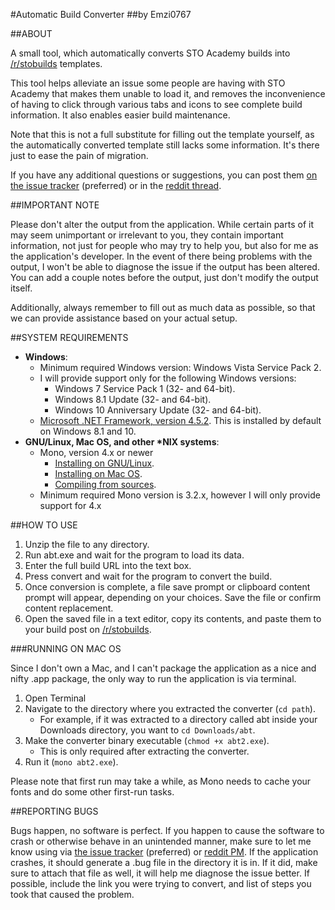 #Automatic Build Converter
##by Emzi0767

##ABOUT

A small tool, which automatically converts STO Academy builds into [/r/stobuilds](https://reddit.com/r/stobuilds) templates.

This tool helps alleviate an issue some people are having with STO Academy that makes them unable to load it, and removes the inconvenience of having to click through various tabs and icons to see complete build information. It also enables easier build maintenance.

Note that this is not a full substitute for filling out the template yourself, as the automatically converted template still lacks some information. It's there just to ease the pain of migration.

If you have any additional questions or suggestions, you can post them [on the issue tracker](https://github.com/Emzi0767/STO-Academy-Build-Tool/issues) (preferred) or in the [reddit thread](https://redd.it/5466ul).

##IMPORTANT NOTE

Please don't alter the output from the application. While certain parts of it may seem unimportant or irrelevant to you, they contain important information, not just for people who may try to help you, but also for me as the application's developer. In the event of there being problems with the output, I won't be able to diagnose the issue if the output has been altered. You can add a couple notes before the output, just don't modify the output itself.

Additionally, always remember to fill out as much data as possible, so that we can provide assistance based on your actual setup.

##SYSTEM REQUIREMENTS

* **Windows**:
   * Minimum required Windows version: Windows Vista Service Pack 2.
   * I will provide support only for the following Windows versions:
      * Windows 7 Service Pack 1 (32- and 64-bit).
      * Windows 8.1 Update (32- and 64-bit).
      * Windows 10 Anniversary Update (32- and 64-bit).
   * [Microsoft .NET Framework, version 4.5.2](https://www.microsoft.com/en-us/download/details.aspx?id=42643). This is installed by default on Windows 8.1 and 10.
* **GNU/Linux, Mac OS, and other \*NIX systems**:
   * Mono, version 4.x or newer
      * [Installing on GNU/Linux](http://www.mono-project.com/docs/getting-started/install/linux/).
      * [Installing on Mac OS](http://www.mono-project.com/docs/getting-started/install/mac/).
      * [Compiling from sources](http://www.mono-project.com/docs/compiling-mono/).
   * Minimum required Mono version is 3.2.x, however I will only provide support for 4.x

##HOW TO USE

1. Unzip the file to any directory.
2. Run abt.exe and wait for the program to load its data.
3. Enter the full build URL into the text box.
4. Press convert and wait for the program to convert the build.
5. Once conversion is complete, a file save prompt or clipboard content prompt will appear, depending on your choices. Save the file or confirm content replacement.
6. Open the saved file in a text editor, copy its contents, and paste them to your build post on [/r/stobuilds](https://reddit.com/r/stobuilds).

###RUNNING ON MAC OS

Since I don't own a Mac, and I can't package the application as a nice and nifty .app package, the only way to run the application is via terminal.

1. Open Terminal
2. Navigate to the directory where you extracted the converter (`cd path`).
   * For example, if it was extracted to a directory called abt inside your Downloads directory, you want to `cd Downloads/abt`.
3. Make the converter binary executable (`chmod +x abt2.exe`).
   * This is only required after extracting the converter.
4. Run it (`mono abt2.exe`).

Please note that first run may take a while, as Mono needs to cache your fonts and do some other first-run tasks.

##REPORTING BUGS

Bugs happen, no software is perfect. If you happen to cause the software to crash or otherwise behave in an unintended manner, make sure to let me know using via [the issue tracker](https://github.com/Emzi0767/STO-Academy-Build-Tool/issues) (preferred) or [reddit PM](https://www.reddit.com/message/compose/?to=eMZi0767&subject=ABT%20Bug%20Report&message=I%20experienced%20a%20crash%20with%20ABT.%20Attached%20below%20is%20the%20bug%20report.%0A%0A%3Cinsert%20link%20to%20.bug%20file%20here%3E). If the application crashes, it should generate a .bug file in the directory it is in. If it did, make sure to attach that file as well, it will help me diagnose the issue better. If possible, include the link you were trying to convert, and list of steps you took that caused the problem.